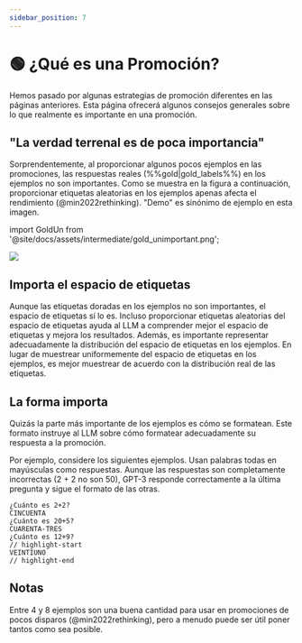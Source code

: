 ```yaml
---
sidebar_position: 7
---
```


# 🟢 ¿Qué es una Promoción?

Hemos pasado por algunas estrategias de promoción diferentes en las páginas anteriores. Esta página ofrecerá algunos consejos generales sobre lo que realmente es importante en una promoción.

## "La verdad terrenal es de poca importancia"

Sorprendentemente, al proporcionar algunos pocos ejemplos en las promociones, las respuestas reales (%%gold|gold_labels%%) en los ejemplos no son importantes. Como se muestra en la figura a continuación, proporcionar etiquetas aleatorias en los ejemplos apenas afecta el rendimiento (@min2022rethinking). "Demo" es sinónimo de ejemplo en esta imagen.

import GoldUn from '@site/docs/assets/intermediate/gold_unimportant.png';

<div style={{textAlign: 'center'}}>
  <img src={GoldUn} style={{width: "750px"}} />
</div>

## Importa el espacio de etiquetas

Aunque las etiquetas doradas en los ejemplos no son importantes, el espacio de etiquetas sí lo es. Incluso proporcionar etiquetas aleatorias del espacio de etiquetas ayuda al LLM a comprender mejor el espacio de etiquetas y mejora los resultados. Además, es importante representar adecuadamente la distribución del espacio de etiquetas en los ejemplos. En lugar de muestrear uniformemente del espacio de etiquetas en los ejemplos, es mejor muestrear de acuerdo con la distribución real de las etiquetas.

## La forma importa

Quizás la parte más importante de los ejemplos es cómo se formatean. Este formato instruye al LLM sobre cómo formatear adecuadamente su respuesta a la promoción.

Por ejemplo, considere los siguientes ejemplos. Usan palabras todas en mayúsculas como respuestas. Aunque las respuestas son completamente incorrectas (2 + 2 no son 50), GPT-3 responde correctamente a la última pregunta y sigue el formato de las otras.

```text
¿Cuánto es 2+2?
CINCUENTA
¿Cuánto es 20+5?
CUARENTA-TRES
¿Cuánto es 12+9?
// highlight-start
VEINTIUNO
// highlight-end
```

## Notas

Entre 4 y 8 ejemplos son una buena cantidad para usar en promociones de pocos disparos (@min2022rethinking), pero a menudo puede ser útil poner tantos como sea posible.

[^labelspace]: See the [vocabulary reference](https://learnprompting.org/docs/vocabulary#labels) for more info.
